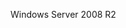 <Token xmlns:xlink="http://www.w3.org/1999/xlink">Windows Server 2008 R2</Token>

<!--HONumber=May16_HO1-->


